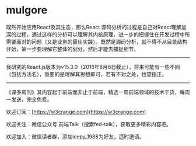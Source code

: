 # mulgore

既然开始应用React及其生态，那么React 源码分析的过程是自己对React理解加深的过程，通过这样的分析可以理解其内核原理，进一步的把握住在开发过程中所需要面对的问题（又是业务的最佳实践）。既然是源码分析，就不得不从目录结构开始，第一步要理解它整体的划分，然后才能去捕捉细节。

----

我研究的React.js版本为v15.3.0（2016年8月6日截止），将来可能有一些不同（包括方法名），重要的是理解其思想即可，若有不对之处，也望指正。

----

《课多周刊》其内容起于前端而非止于前端，精选一周前端领域的技术干货，每周一发送，完全免费。

欢迎订阅：[https://w3crange.com](https://w3crange.com)

欢迎关注：微信公众号 前端Talk（搜索fed-talk），获取更多精彩内容吧。

欢迎加入：微信读者群，添加icepy_1988为好友，适时邀请。


